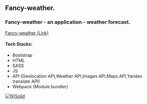 ## Fancy-weather.
  ### Fancy-weather - an application - weather forecast.
 
[Fancy-weather (Link)](https://fancy-weather-andry-man.netlify.app/)
  #### Tech Stacks:
- Bootstrap
- HTML
- SASS
- JS
- API (Geolocation API,Weather API,Images API,Maps API,Yandex translate API)
- Webpack (Module bundler)

[![N|Solid](https://i.ibb.co/ZVz9Bms/image.jpg)](https://fancy-weather-andry-man.netlify.app/)